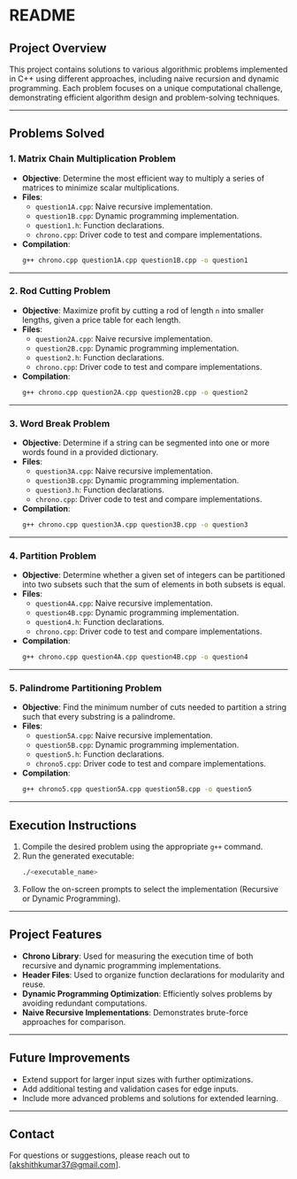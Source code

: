 # README

## **Project Overview**
This project contains solutions to various algorithmic problems implemented in C++ using different approaches, including naive recursion and dynamic programming. Each problem focuses on a unique computational challenge, demonstrating efficient algorithm design and problem-solving techniques.

---

## **Problems Solved**

### **1. Matrix Chain Multiplication Problem**
- **Objective**: Determine the most efficient way to multiply a series of matrices to minimize scalar multiplications.
- **Files**:
  - `question1A.cpp`: Naive recursive implementation.
  - `question1B.cpp`: Dynamic programming implementation.
  - `question1.h`: Function declarations.
  - `chrono.cpp`: Driver code to test and compare implementations.
- **Compilation**:
  ```bash
  g++ chrono.cpp question1A.cpp question1B.cpp -o question1
  ```

---

### **2. Rod Cutting Problem**
- **Objective**: Maximize profit by cutting a rod of length `n` into smaller lengths, given a price table for each length.
- **Files**:
  - `question2A.cpp`: Naive recursive implementation.
  - `question2B.cpp`: Dynamic programming implementation.
  - `question2.h`: Function declarations.
  - `chrono.cpp`: Driver code to test and compare implementations.
- **Compilation**:
  ```bash
  g++ chrono.cpp question2A.cpp question2B.cpp -o question2
  ```

---

### **3. Word Break Problem**
- **Objective**: Determine if a string can be segmented into one or more words found in a provided dictionary.
- **Files**:
  - `question3A.cpp`: Naive recursive implementation.
  - `question3B.cpp`: Dynamic programming implementation.
  - `question3.h`: Function declarations.
  - `chrono.cpp`: Driver code to test and compare implementations.
- **Compilation**:
  ```bash
  g++ chrono.cpp question3A.cpp question3B.cpp -o question3
  ```

---

### **4. Partition Problem**
- **Objective**: Determine whether a given set of integers can be partitioned into two subsets such that the sum of elements in both subsets is equal.
- **Files**:
  - `question4A.cpp`: Naive recursive implementation.
  - `question4B.cpp`: Dynamic programming implementation.
  - `question4.h`: Function declarations.
  - `chrono.cpp`: Driver code to test and compare implementations.
- **Compilation**:
  ```bash
  g++ chrono.cpp question4A.cpp question4B.cpp -o question4
  ```

---

### **5. Palindrome Partitioning Problem**
- **Objective**: Find the minimum number of cuts needed to partition a string such that every substring is a palindrome.
- **Files**:
  - `question5A.cpp`: Naive recursive implementation.
  - `question5B.cpp`: Dynamic programming implementation.
  - `question5.h`: Function declarations.
  - `chrono5.cpp`: Driver code to test and compare implementations.
- **Compilation**:
  ```bash
  g++ chrono5.cpp question5A.cpp question5B.cpp -o question5
  ```

---

## **Execution Instructions**
1. Compile the desired problem using the appropriate `g++` command.
2. Run the generated executable:
   ```bash
   ./<executable_name>
   ```
3. Follow the on-screen prompts to select the implementation (Recursive or Dynamic Programming).

---

## **Project Features**
- **Chrono Library**: Used for measuring the execution time of both recursive and dynamic programming implementations.
- **Header Files**: Used to organize function declarations for modularity and reuse.
- **Dynamic Programming Optimization**: Efficiently solves problems by avoiding redundant computations.
- **Naive Recursive Implementations**: Demonstrates brute-force approaches for comparison.

---

## **Future Improvements**
- Extend support for larger input sizes with further optimizations.
- Add additional testing and validation cases for edge inputs.
- Include more advanced problems and solutions for extended learning.

---

## **Contact**
For questions or suggestions, please reach out to [akshithkumar37@gmail.com].
